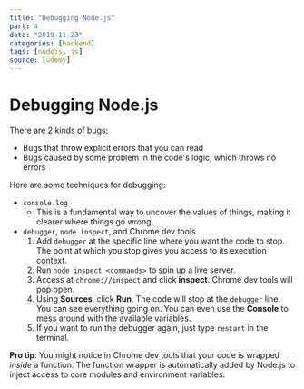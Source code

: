 ```yaml
---
title: "Debugging Node.js"
part: 4
date: "2019-11-23"
categories: [backend]
tags: [nodejs, js]
source: [udemy]
---
```


# Debugging Node.js

There are 2 kinds of bugs:
* Bugs that throw explicit errors that you can read
* Bugs caused by some problem in the code's logic, which throws no errors

Here are some techniques for debugging:

* `console.log`
  * This is a fundamental way to uncover the values of things, making it clearer where things go wrong.
* `debugger`, `node inspect`, and Chrome dev tools
  1. Add `debugger` at the specific line where you want the code to stop. The point at which you stop gives you access to its execution context.
  2. Run `node inspect <commands>` to spin up a live server.
  3. Access at `chrome://inspect` and click **inspect**. Chrome dev tools will pop open.
  4. Using **Sources**, click **Run**. The code will stop at the `debugger` line. You can see everything going on. You can even use the **Console** to mess around with the available variables.
  5. If you want to run the debugger again, just type `restart` in the terminal.

**Pro tip**: You might notice in Chrome dev tools that your code is wrapped *inside* a function. The function wrapper is automatically added by Node.js to inject access to core modules and environment variables.